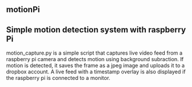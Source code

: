 motionPi
------------------------------------------------
Simple motion detection system with raspberry Pi
------------------------------------------------
motion_capture.py is a simple script that captures live video feed from a raspberry pi camera and detects motion using background subraction. If motion is detected, it saves the frame as a jpeg image and uploads it to a dropbox account. A live feed with a timestamp overlay is also displayed if the raspberry pi is connected to a monitor.
